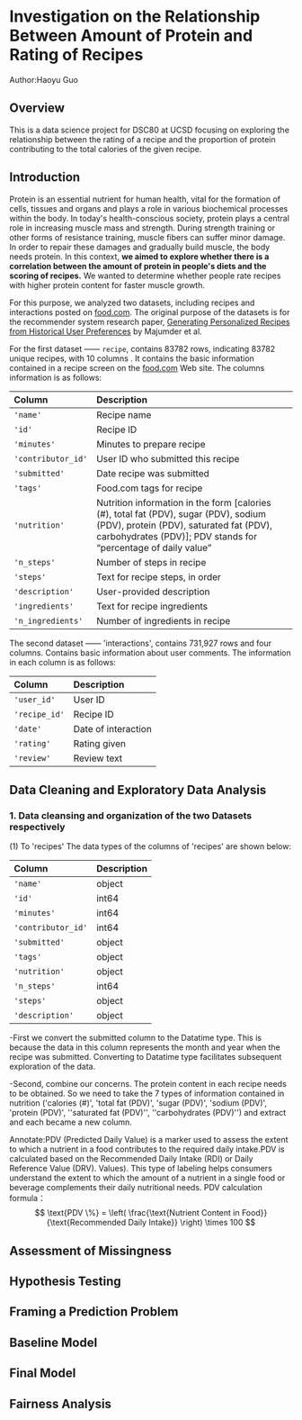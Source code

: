 # Investigation on the Relationship Between Amount of Protein and Rating of Recipes

Author:Haoyu Guo
## Overview 

This is a data science project for DSC80 at UCSD focusing on exploring the relationship between the rating of a recipe and the proportion of protein contributing to the total calories of the given recipe.

## Introduction 
Protein is an essential nutrient for human health, vital for the formation of cells, tissues and organs and plays a role in various biochemical processes within the body. In today's health-conscious society, protein plays a central role in increasing muscle mass and strength. During strength training or other forms of resistance training, muscle fibers can suffer minor damage. In order to repair these damages and gradually build muscle, the body needs protein. In this context, **we aimed to explore whether there is a correlation between the amount of protein in people's diets and the scoring of recipes.** We wanted to determine whether people rate recipes with higher protein content for faster muscle growth.

For this purpose, we analyzed two datasets, including recipes and interactions posted on  [food.com](https://www.food.com/). The original purpose of the datasets is for the recommender system research paper, [Generating Personalized Recipes from Historical User Preferences](https://cseweb.ucsd.edu/~jmcauley/pdfs/emnlp19c.pdf) by Majumder et al.

For the first dataset —— `recipe`, contains 83782 rows, indicating 83782 unique recipes, with 10 columns . It contains the basic information contained in a recipe screen on the [food.com](https://www.food.com/) Web site. The columns information is as follows:

| Column             | Description                                                                           
| :----------------- | :-------------------------------------------------------------------------------------
| `'name'`           | Recipe name                                                                           
| `'id'`             | Recipe ID                                                                             
| `'minutes'`        | Minutes to prepare recipe                                                             
| `'contributor_id'` | User ID who submitted this recipe                                                     
| `'submitted'`      | Date recipe was submitted                                                             
| `'tags'`           | Food.com tags for recipe                                                              
| `'nutrition'`      | Nutrition information in the form [calories (#), total fat (PDV), sugar (PDV), sodium (PDV), protein (PDV), saturated fat (PDV), carbohydrates (PDV)]; PDV stands for “percentage of daily value” |
| `'n_steps'`        | Number of steps in recipe                                                             
| `'steps'`          | Text for recipe steps, in order                                                       
| `'description'`    | User-provided description                                                             
| `'ingredients'`    | Text for recipe ingredients                                                           
| `'n_ingredients'`  | Number of ingredients in recipe 


The second dataset —— 'interactions', contains 731,927 rows and four columns. Contains basic information about user comments. The information in each column is as follows:

| Column        | Description         |
| :------------ | :------------------ |
| `'user_id'`   | User ID             |
| `'recipe_id'` | Recipe ID           |
| `'date'`      | Date of interaction |
| `'rating'`    | Rating given        |
| `'review'`    | Review text         |

## Data Cleaning and Exploratory Data Analysis 
### 1. Data cleansing and organization of the two Datasets respectively
(1) To 'recipes'
The data types of the columns of 'recipes' are shown below:

| Column             | Description |
| :--------| :---------- |
| `'name'`           | object      |
| `'id'`             | int64       |
| `'minutes'`        | int64       |
| `'contributor_id'` | int64       |
| `'submitted'`      | object      |
| `'tags'`           | object      |
| `'nutrition'`      | object      |
| `'n_steps'`        | int64       |
| `'steps'`          | object      |
| `'description'`    | object      |

-First we convert the submitted column to the Datatime type. This is because the data in this column represents the month and year when the recipe was submitted. Converting to Datatime type facilitates subsequent exploration of the data.

-Second, combine our concerns. The protein content in each recipe needs to be obtained. So we need to take the 7 types of information contained in nutrition ('calories (#)', 'total fat (PDV)', 'sugar (PDV)', 'sodium (PDV)', 'protein (PDV)', ''saturated fat (PDV)'', ''carbohydrates (PDV)'') and extract and each became a new column.

Annotate:PDV (Predicted Daily Value) is a marker used to assess the extent to which a nutrient in a food contributes to the required daily intake.PDV is calculated based on the Recommended Daily Intake (RDI) or Daily Reference Value (DRV). Values). This type of labeling helps consumers understand the extent to which the amount of a nutrient in a single food or beverage complements their daily nutritional needs.
PDV calculation formula：$$
\text{PDV \%} = \left( \frac{\text{Nutrient Content in Food}}{\text{Recommended Daily Intake}} \right) \times 100
$$

## Assessment of Missingness ##
## Hypothesis Testing ##
## Framing a Prediction Problem ##
## Baseline Model ##
## Final Model ##
## Fairness Analysis ##
